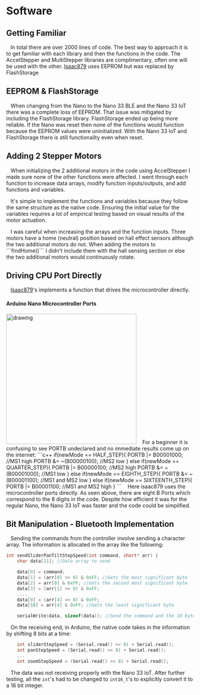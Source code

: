 # Software

## Getting Familiar
&nbsp;&nbsp;&nbsp;In total there are over 2000 lines of code. The best way to approach it is to get familiar with each library and then the functions in the code.
The AccelStepper and MultiStepper libraries are complimentary, often one will be used with the other. [Isaac879](https://github.com/isaac879/Pan-Tilt-Mount) uses EEPROM but was replaced by FlashStorage

## EEPROM & FlashStorage
&nbsp;&nbsp;&nbsp;When changing from the Nano to the Nano 33 BLE and the Nano 33 IoT there was a complete loss of EEPROM. That issue was mitigated by including the FlashStorage library.
FlashStorage ended up being more reliable. If the Nano was reset then none of the functions would function because the EEPROM values were uninitialized. With the Nano 33 IoT and FlashStorage there is still functionality even when reset.

## Adding 2 Stepper Motors
<p>&nbsp;&nbsp;&nbsp;When initializing the 2 additional motors in the code using AccelStepper I made sure none of the other functions were affected. I went through each function to increase data arrays, modify function inputs/outputs, and add functions and variables.<p/>
<p>&nbsp;&nbsp;&nbsp;It's simple to implement the functions and variables because they follow the same structure as the native code. Ensuring the initial value for the variables requires a lot of empirical testing based on visual results of the motor actuation. <p/>
<p>&nbsp;&nbsp;&nbsp;I was careful when increasing the arrays and the function inputs. Three motors have a home (neutral) position based on hall effect sensors although the two additional motors do not. When adding the motors to ```findHome()``` I didn't include them with the hall sensing section or else the two additional motors would continuously rotate.<p/>

## Driving CPU Port Directly
&nbsp;&nbsp;&nbsp;[Isaac879](https://github.com/isaac879/Pan-Tilt-Mount)'s implements a function that drives the microcontroller directly.

#### Arduino Nano Microcontroller Ports
<img src="https://user-images.githubusercontent.com/59852573/110517405-d2089080-80d8-11eb-86dc-c39aba4eb1f4.png" alt="drawing" width="350"/>
&nbsp;&nbsp;&nbsp;For a beginner it is confusing to see PORTB undeclared and no immediate results come up on the internet:
```c++
if(newMode == HALF_STEP){
        PORTB |=   B00001000; //MS1 high
        PORTB &= ~(B00000100); //MS2 low 
    }
    else if(newMode == QUARTER_STEP){
        PORTB |=   B00000100; //MS2 high
        PORTB &= ~(B00001000); //MS1 low
    }
    else if(newMode == EIGHTH_STEP){
        PORTB &= ~(B00001100); //MS1 and MS2 low
    }
    else if(newMode == SIXTEENTH_STEP){
        PORTB |= B00001100; //MS1 and MS2 high
    }
```
&nbsp;&nbsp;&nbsp;Here isaac879 uses the microcontroller ports directly. As seen above, there are eight B Ports which correspond to the 8 digits in the code. Despite how efficient it was for the regular Nano, the Nano 33 IoT was faster and the code could be simplified.

## Bit Manipulation - Bluetooth Implementation
&nbsp;&nbsp;&nbsp;Sending the commands from the controller involve sending a character array. The information is allocated in the array like the following:
```c++
int sendSliderPanTiltStepSpeed(int command, short* arr) {
	char data[11]; //Data array to send

	data[0] = command;
	data[1] = (arr[0] >> 8) & 0xFF; //Gets the most significant byte
	data[2] = arr[0] & 0xFF; //Gets the second most significant byte
	data[3] = (arr[1] >> 8) & 0xFF;
	....
	data[9] = (arr[4] >> 8) & 0xFF;
	data[10] = arr[4] & 0xFF; //Gets the least significant byte

	serialWrite(data, sizeof(data)); //Send the command and the 10 bytes of data
```
&nbsp;&nbsp;&nbsp;On the receiving end, in Arduino, the native code takes in the information by shifting 8 bits at a time:
```c++
    int sliderStepSpeed = (Serial.read() << 8) + Serial.read(); 
    int panStepSpeed = (Serial.read() << 8) + Serial.read(); 
    ...
    int zoomStepSpeed = (Serial.read() << 8) + Serial.read();
```       
&nbsp;&nbsp;&nbsp;The data was not receiving properly with the Nano 33 IoT. After further testing, all the ```int```'s had to be changed to ```int16_t```'s to explicitly convert it to a 16 bit integer. 
